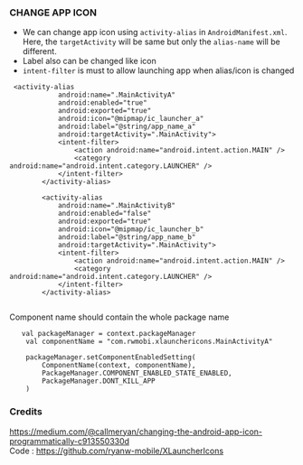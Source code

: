 ### CHANGE APP ICON

- We can change app icon using `activity-alias` in `AndroidManifest.xml`. Here, the `targetActivity` will be same but only the `alias-name` will be different.
- Label also can be changed like icon
- `intent-filter` is must to allow launching app when alias/icon is changed



```
 <activity-alias
            android:name=".MainActivityA"
            android:enabled="true"
            android:exported="true"
            android:icon="@mipmap/ic_launcher_a"
            android:label="@string/app_name_a"
            android:targetActivity=".MainActivity">
            <intent-filter>
                <action android:name="android.intent.action.MAIN" />
                <category android:name="android.intent.category.LAUNCHER" />
            </intent-filter>
        </activity-alias>

        <activity-alias
            android:name=".MainActivityB"
            android:enabled="false"
            android:exported="true"
            android:icon="@mipmap/ic_launcher_b"
            android:label="@string/app_name_b"
            android:targetActivity=".MainActivity">
            <intent-filter>
                <action android:name="android.intent.action.MAIN" />
                <category android:name="android.intent.category.LAUNCHER" />
            </intent-filter>
        </activity-alias>


```

Component name should contain the whole package name

```
   val packageManager = context.packageManager
    val componentName = "com.rwmobi.xlaunchericons.MainActivityA"

    packageManager.setComponentEnabledSetting(
        ComponentName(context, componentName),
        PackageManager.COMPONENT_ENABLED_STATE_ENABLED,
        PackageManager.DONT_KILL_APP
    )
```    




### Credits
https://medium.com/@callmeryan/changing-the-android-app-icon-programmatically-c913550330d  
Code : https://github.com/ryanw-mobile/XLauncherIcons